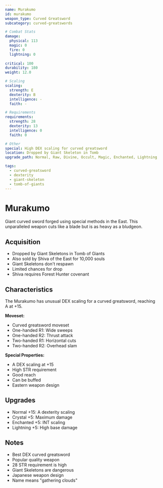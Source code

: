 ```yaml
---
name: Murakumo
id: murakumo
weapon_type: Curved Greatsword
subcategory: curved-greatswords

# Combat Stats
damage:
  physical: 113
  magic: 0
  fire: 0
  lightning: 0
  
critical: 100
durability: 180
weight: 12.0

# Scaling
scaling:
  strength: E
  dexterity: B
  intelligence: -
  faith: -

# Requirements
requirements:
  strength: 28
  dexterity: 13
  intelligence: 0
  faith: 0

# Other
special: High DEX scaling for curved greatsword
location: Dropped by Giant Skeleton in Tomb
upgrade_path: Normal, Raw, Divine, Occult, Magic, Enchanted, Lightning, Crystal, Fire, Chaos

tags:
  - curved-greatsword
  - dexterity
  - giant-skeleton
  - tomb-of-giants
---
```


# Murakumo

Giant curved sword forged using special methods in the East. This unparalleled weapon cuts like a blade but is as heavy as a bludgeon.

## Acquisition
- Dropped by Giant Skeletons in Tomb of Giants
- Also sold by Shiva of the East for 10,000 souls
- Giant Skeletons don't respawn
- Limited chances for drop
- Shiva requires Forest Hunter covenant

## Characteristics
The Murakumo has unusual DEX scaling for a curved greatsword, reaching A at +15.

**Moveset:**
- Curved greatsword moveset
- One-handed R1: Wide sweeps
- One-handed R2: Thrust attack
- Two-handed R1: Horizontal cuts
- Two-handed R2: Overhead slam

**Special Properties:**
- A DEX scaling at +15
- High STR requirement
- Good reach
- Can be buffed
- Eastern weapon design

## Upgrades
- Normal +15: A dexterity scaling
- Crystal +5: Maximum damage
- Enchanted +5: INT scaling
- Lightning +5: High base damage

## Notes
- Best DEX curved greatsword
- Popular quality weapon
- 28 STR requirement is high
- Giant Skeletons are dangerous
- Japanese weapon design
- Name means "gathering clouds"
